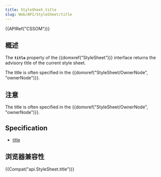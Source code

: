 ```yaml
---
title: StyleSheet.title
slug: Web/API/StyleSheet/title
---
```


{{APIRef("CSSOM")}}

## 概述

The **`title`** property of the {{domxref("StyleSheet")}} interface returns the advisory title of the current style sheet.

The title is often specified in the {{domxref("StyleSheet/OwnerNode", "ownerNode")}}.

## 注意

The title is often specified in the {{domxref("StyleSheet/OwnerNode", "ownerNode")}}.

## Specification

- [title](http://www.w3.org/TR/2000/REC-DOM-Level-2-Style-20001113/stylesheets.html#StyleSheets-StyleSheet-title)

## 浏览器兼容性

{{Compat("api.StyleSheet.title")}}
